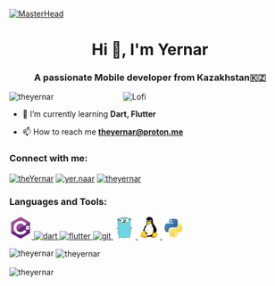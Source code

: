 [![MasterHead](https://78.media.tumblr.com/95f02d55724b631531d0b32dbd001297/tumblr_p177vracYv1wh4uq0o1_1280.gif)](https://78.media.tumblr.com/95f02d55724b631531d0b32dbd001297/tumblr_p177vracYv1wh4uq0o1_1280.gif)
<h1 align="center">Hi 👋, I'm Yernar</h1>
<h3 align="center">A passionate Mobile developer from Kazakhstan🇰🇿</h3>
<img align="right" alt="Lofi" width="300" src="https://i.pinimg.com/originals/96/76/f7/9676f7b0d464eacbc2a06c796df97ccf.gif">

<p align="left"> <img src="https://komarev.com/ghpvc/?username=theyernar&label=Profile%20views&color=0e75b6&style=flat" alt="theyernar" /> </p>

- 🌱 I’m currently learning **Dart, Flutter**

- 📫 How to reach me **theyernar@proton.me**

<h3 align="left">Connect with me:</h3>
<p align="left">
<a href="https://t.me/@theYernar" target="blank"><img align="center" src="https://upload.wikimedia.org/wikipedia/commons/8/83/Telegram_2019_Logo.svg" alt="theYernar" height="30" width="40" /></a>
<a href="https://instagram.com/yer.naar" target="blank"><img align="center" src="https://raw.githubusercontent.com/rahuldkjain/github-profile-readme-generator/master/src/images/icons/Social/instagram.svg" alt="yer.naar" height="30" width="40" /></a>
<a href="https://www.leetcode.com/theyernar" target="blank"><img align="center" src="https://raw.githubusercontent.com/rahuldkjain/github-profile-readme-generator/master/src/images/icons/Social/leet-code.svg" alt="theyernar" height="30" width="40" /></a>
</p>

<h3 align="left">Languages and Tools:</h3>
<p align="left"> <a href="https://www.w3schools.com/cs/" target="_blank" rel="noreferrer"> <img src="https://raw.githubusercontent.com/devicons/devicon/master/icons/csharp/csharp-original.svg" alt="csharp" width="40" height="40"/> </a> <a href="https://dart.dev" target="_blank" rel="noreferrer"> <img src="https://www.vectorlogo.zone/logos/dartlang/dartlang-icon.svg" alt="dart" width="40" height="40"/> </a> <a href="https://flutter.dev" target="_blank" rel="noreferrer"> <img src="https://www.vectorlogo.zone/logos/flutterio/flutterio-icon.svg" alt="flutter" width="40" height="40"/> </a> <a href="https://git-scm.com/" target="_blank" rel="noreferrer"> <img src="https://www.vectorlogo.zone/logos/git-scm/git-scm-icon.svg" alt="git" width="40" height="40"/> </a> <a href="https://golang.org" target="_blank" rel="noreferrer"> <img src="https://raw.githubusercontent.com/devicons/devicon/master/icons/go/go-original.svg" alt="go" width="40" height="40"/> </a> <a href="https://www.linux.org/" target="_blank" rel="noreferrer"> <img src="https://raw.githubusercontent.com/devicons/devicon/master/icons/linux/linux-original.svg" alt="linux" width="40" height="40"/> </a> <a href="https://www.python.org" target="_blank" rel="noreferrer"> <img src="https://raw.githubusercontent.com/devicons/devicon/master/icons/python/python-original.svg" alt="python" width="40" height="40"/> </a> </p>

<p><img align="left" src="https://github-readme-stats.vercel.app/api/top-langs?username=theyernar&show_icons=true&locale=en&layout=compact" alt="theyernar" /></p>

<p>&nbsp;<img align="center" src="https://github-readme-stats.vercel.app/api?username=theyernar&show_icons=true&locale=en" alt="theyernar" /></p>

<p><img align="center" src="https://github-readme-streak-stats.herokuapp.com/?user=theyernar&" alt="theyernar" /></p>


